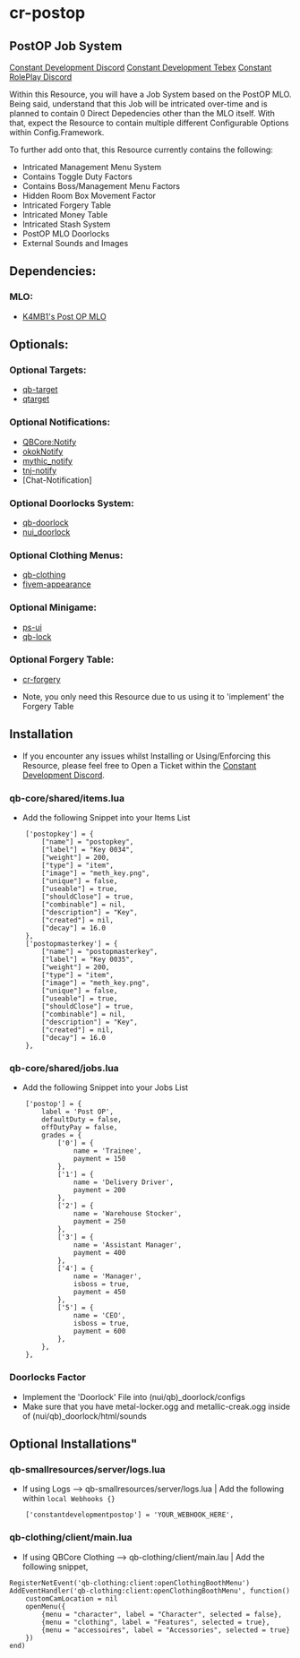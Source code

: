 # cr-postop

## PostOP Job System

[Constant Development Discord](https://discord.gg/gSQbshCNv4)
[Constant Development Tebex](https://constant-development.tebex.io/)
[Constant RolePlay Discord](https://discord.gg/constantroleplay)

Within this Resource, you will have a Job System based on the PostOP MLO.
 Being said, understand that this Job will be intricated over-time and is
planned to contain 0 Direct Depedencies other than the MLO itself. With that,
expect the Resource to contain multiple different Configurable Options within
Config.Framework. 

To further add onto that, this Resource currently contains the following:
 - Intricated Management Menu System
  - Contains Toggle Duty Factors
  - Contains Boss/Management Menu Factors
 - Hidden Room Box Movement Factor
 - Intricated Forgery Table
 - Intricated Money Table
 - Intricated Stash System
 - PostOP MLO Doorlocks
 - External Sounds and Images

## Dependencies:

### MLO:
 - [K4MB1's Post OP MLO](https://www.k4mb1maps.com/package/5015427)

## Optionals:

### Optional Targets:

 - [qb-target](https://github.com/Renewed-Scripts/qb-target)
 - [qtarget](https://github.com/overextended/qtarget)

### Optional Notifications:

 - [QBCore:Notify](https://github.com/qbcore-framework/qb-core)
 - [okokNotify](https://okok.tebex.io/package/4724993)
 - [mythic_notify](https://github.com/wowpanda/mythic_notify)
 - [tnj-notify](https://github.com/tnj-development/tnj-notify)
 - [Chat-Notification]

### Optional Doorlocks System:

 - [qb-doorlock](https://github.com/qbcore-framework/qb-doorlock)
 - [nui_doorlock](https://github.com/BerkieBb/nui_doorlock)

### Optional Clothing Menus:

 - [qb-clothing](https://github.com/qbcore-framework/qb-clothing)
 - [fivem-appearance](https://github.com/iLLeniumStudios/fivem-appearance)

### Optional Minigame:

 - [ps-ui](https://github.com/Project-Sloth/ps-ui)
 - [qb-lock](https://github.com/Nathan-FiveM/qb-lock)

### Optional Forgery Table:

- [cr-forgery](https://constant-development.tebex.io/package/5066459)
* Note, you only need this Resource due to us using it to 'implement' the Forgery Table

## Installation

* If you encounter any issues whilst Installing or Using/Enforcing this Resource, please feel free to Open a Ticket within the [Constant Development Discord](https://discord.gg/gSQbshCNv4).

### qb-core/shared/items.lua
* Add the following Snippet into your Items List
```
    ['postopkey'] = {
        ["name"] = "postopkey",
        ["label"] = "Key 0034",
        ["weight"] = 200,
        ["type"] = "item",
        ["image"] = "meth_key.png",
        ["unique"] = false,
        ["useable"] = true,
        ["shouldClose"] = true,
        ["combinable"] = nil,
        ["description"] = "Key",
        ["created"] = nil,
        ["decay"] = 16.0
    },
    ['postopmasterkey'] = {
        ["name"] = "postopmasterkey",
        ["label"] = "Key 0035",
        ["weight"] = 200,
        ["type"] = "item",
        ["image"] = "meth_key.png",
        ["unique"] = false,
        ["useable"] = true,
        ["shouldClose"] = true,
        ["combinable"] = nil,
        ["description"] = "Key",
        ["created"] = nil,
        ["decay"] = 16.0
    },
```

### qb-core/shared/jobs.lua
* Add the following Snippet into your Jobs List
```
    ['postop'] = {
		label = 'Post OP',
		defaultDuty = false,
		offDutyPay = false,
		grades = {
            ['0'] = {
                name = 'Trainee',
                payment = 150
            },
            ['1'] = {
                name = 'Delivery Driver',
                payment = 200
            },
            ['2'] = {
                name = 'Warehouse Stocker',
                payment = 250
            },
            ['3'] = {
                name = 'Assistant Manager',
                payment = 400
            },
            ['4'] = {
                name = 'Manager',
                isboss = true,
                payment = 450
            },
            ['5'] = {
                name = 'CEO',
                isboss = true,
                payment = 600
            },
        },
	},
```

### Doorlocks Factor
* Implement the 'Doorlock' File into (nui/qb)_doorlock/configs
* Make sure that you have metal-locker.ogg and metallic-creak.ogg inside of (nui/qb)_doorlock/html/sounds

## Optional Installations"

### qb-smallresources/server/logs.lua
* If using Logs --> qb-smallresources/server/logs.lua | Add the following within ```local Webhooks {}```
```
    ['constantdevelopmentpostop'] = 'YOUR_WEBHOOK_HERE',
```

### qb-clothing/client/main.lua
* If using QBCore Clothing --> qb-clothing/client/main.lau | Add the following snippet,
```
RegisterNetEvent('qb-clothing:client:openClothingBoothMenu')
AddEventHandler('qb-clothing:client:openClothingBoothMenu', function()
    customCamLocation = nil
    openMenu({
        {menu = "character", label = "Character", selected = false},
        {menu = "clothing", label = "Features", selected = true},
        {menu = "accessoires", label = "Accessories", selected = true}
    })
end)
```
